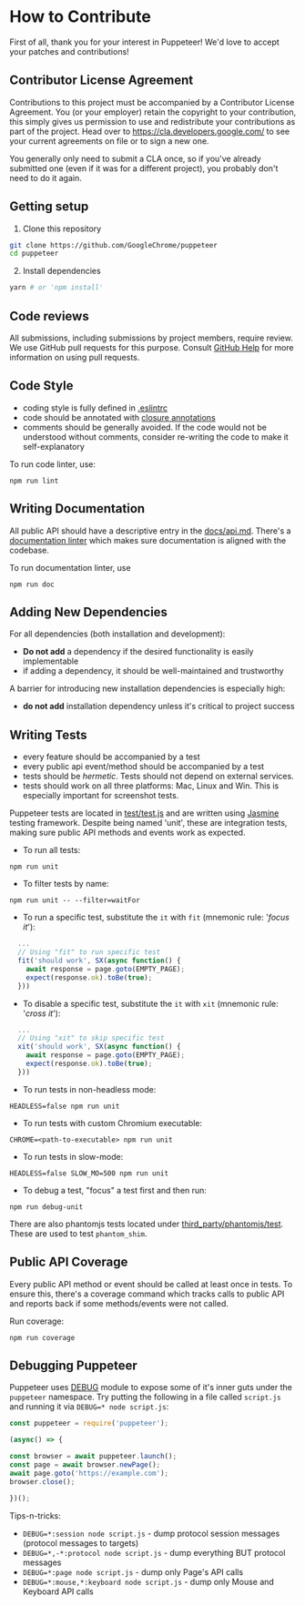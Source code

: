 # How to Contribute

First of all, thank you for your interest in Puppeteer!
We'd love to accept your patches and contributions!

## Contributor License Agreement

Contributions to this project must be accompanied by a Contributor License
Agreement. You (or your employer) retain the copyright to your contribution,
this simply gives us permission to use and redistribute your contributions as
part of the project. Head over to <https://cla.developers.google.com/> to see
your current agreements on file or to sign a new one.

You generally only need to submit a CLA once, so if you've already submitted one
(even if it was for a different project), you probably don't need to do it
again.

## Getting setup

1. Clone this repository
```bash
git clone https://github.com/GoogleChrome/puppeteer
cd puppeteer
```
2.  Install dependencies
```bash
yarn # or 'npm install'
```

## Code reviews

All submissions, including submissions by project members, require review. We
use GitHub pull requests for this purpose. Consult
[GitHub Help](https://help.github.com/articles/about-pull-requests/) for more
information on using pull requests.

## Code Style

- coding style is fully defined in [.eslintrc](https://github.com/GoogleChrome/puppeteer/blob/master/.eslintrc.js)
- code should be annotated with [closure annotations](https://github.com/google/closure-compiler/wiki/Annotating-JavaScript-for-the-Closure-Compiler)
- comments should be generally avoided. If the code would not be understood without comments, consider re-writing the code to make it self-explanatory

To run code linter, use:
```
npm run lint
```

## Writing Documentation

All public API should have a descriptive entry in the [docs/api.md](https://github.com/GoogleChrome/puppeteer/blob/master/docs/api.md). There's a [documentation linter](https://github.com/GoogleChrome/puppeteer/tree/master/utils/doclint) which makes sure documentation is aligned with the codebase.

To run documentation linter, use
```
npm run doc
```

## Adding New Dependencies

For all dependencies (both installation and development):
- **Do not add** a dependency if the desired functionality is easily implementable
- if adding a dependency, it should be well-maintained and trustworthy

A barrier for introducing new installation dependencies is especially high:
- **do not add** installation dependency unless it's critical to project success

## Writing Tests

- every feature should be accompanied by a test
- every public api event/method should be accompanied by a test
- tests should be *hermetic*. Tests should not depend on external services.
- tests should work on all three platforms: Mac, Linux and Win. This is especially important for screenshot tests.

Puppeteer tests are located in [test/test.js](https://github.com/GoogleChrome/puppeteer/blob/master/test/test.js)
and are written using [Jasmine](https://jasmine.github.io/) testing framework. Despite being named 'unit', these are integration tests, making sure public API methods and events work as expected.

- To run all tests:
```
npm run unit
```
- To filter tests by name:
```
npm run unit -- --filter=waitFor
```
- To run a specific test, substitute the `it` with `fit` (mnemonic rule: '*focus it*'):
```js
  ...
  // Using "fit" to run specific test
  fit('should work', SX(async function() {
    await response = page.goto(EMPTY_PAGE);
    expect(response.ok).toBe(true);
  }))
```
- To disable a specific test, substitute the `it` with `xit` (mnemonic rule: '*cross it*'):
```js
  ...
  // Using "xit" to skip specific test
  xit('should work', SX(async function() {
    await response = page.goto(EMPTY_PAGE);
    expect(response.ok).toBe(true);
  }))
```
- To run tests in non-headless mode:
```
HEADLESS=false npm run unit
```
- To run tests with custom Chromium executable:
```
CHROME=<path-to-executable> npm run unit
```
- To run tests in slow-mode:
```
HEADLESS=false SLOW_MO=500 npm run unit
```
- To debug a test, "focus" a test first and then run:
```
npm run debug-unit
```

There are also phantomjs tests located under [third_party/phantomjs/test](https://github.com/GoogleChrome/puppeteer/tree/master/third_party/phantomjs). These
are used to test `phantom_shim`.

## Public API Coverage

Every public API method or event should be called at least once in tests. To ensure this, there's a coverage command which tracks calls to public API and reports back if some methods/events were not called.

Run coverage:

```
npm run coverage
```

## Debugging Puppeteer
Puppeteer uses [DEBUG](https://github.com/visionmedia/debug) module to expose some of it's inner guts under the `puppeteer` namespace. Try putting the following in a file called `script.js` and running it via `DEBUG=* node script.js`:

```js
const puppeteer = require('puppeteer');

(async() => {

const browser = await puppeteer.launch();
const page = await browser.newPage();
await page.goto('https://example.com');
browser.close();

})();
```

Tips-n-tricks:
- `DEBUG=*:session node script.js` - dump protocol session messages (protocol messages to targets)
- `DEBUG=*,-*:protocol node script.js` - dump everything BUT protocol messages
- `DEBUG=*:page node script.js` - dump only Page's API calls
- `DEBUG=*:mouse,*:keyboard node script.js` - dump only Mouse and Keyboard API calls
